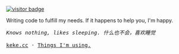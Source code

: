<!-- <img align="right" src="https://github-readme-stats.vercel.app/api?username=Bernankez&show_icons=true&icon_color=CE1D2D&text_color=718096&bg_color=ffffff&hide_title=true" /> -->

[![visitor badge](https://badge.keke.cc/api/github.com/bernankez)](https://github.com/Bernankez/visitor-badge)

Writing code to fulfill my needs. If it happens to help you, I'm happy.

<i>
  <samp>
    Knows nothing, likes sleeping. 什么也不会，喜欢睡觉
  </samp>
</i>

<br>
<br>

<samp>
  <a href="https://keke.cc/" target="_blank">keke.cc</a> ·
  <a href="https://github.com/Bernankez/use" target="_blank">Things I'm using.</a>
</samp>
